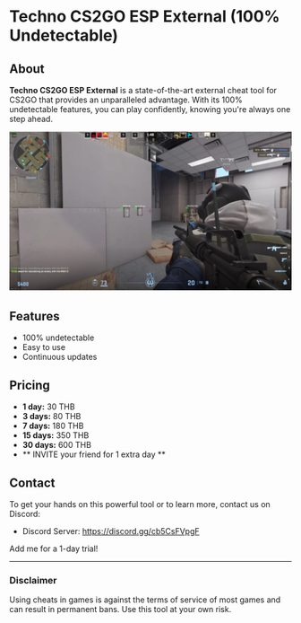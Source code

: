 # Techno CS2GO ESP External (100% Undetectable)

## About

**Techno CS2GO ESP External** is a state-of-the-art external cheat tool for CS2GO that provides an unparalleled advantage. With its 100% undetectable features, you can play confidently, knowing you're always one step ahead.

![CS2GO ESP External Screenshot](e5626c15-4084-40b4-b019-d812eb66f769.png)

## Features

- 100% undetectable
- Easy to use
- Continuous updates

## Pricing

- **1 day:** 30 THB
- **3 days:** 80 THB
- **7 days:** 180 THB
- **15 days:** 350 THB
- **30 days:** 600 THB
- ** INVITE your friend for 1 extra day **

## Contact

To get your hands on this powerful tool or to learn more, contact us on Discord:

- Discord Server: https://discord.gg/cb5CsFVpgF

Add me for a 1-day trial!

---

### Disclaimer

Using cheats in games is against the terms of service of most games and can result in permanent bans. Use this tool at your own risk.
